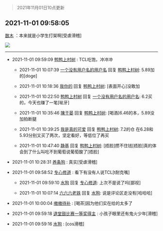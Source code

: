 > 2021年11月01日10点更新
<link rel="stylesheet" href="https://cdn.jsdelivr.net/gh/taotie6/sampleJSON@main/css/photo_show.css">
<meta name="referrer" content="no-referrer" />


 ## 2021-11-01 09:58:05 

 [㪚木](https://www.coolapk.com/feed/31119970?shareKey=MGVhODU5NWYxNmJhNjE3ZjRlODI~) ：本来就是小学生打架啊[受虐滑稽] 

<div class="album">
<img class="img-item" src="https://image.coolapk.com/feed/2021/1101/09/1081091_6a0f0e63_1885_0025@900x731.jpeg" />
</div>

 ------- 

- 2021-11-01 09:59:09 [鸭鸭上村树](uid=731274) : TCL吃饱，冲冲冲 

    - 2021-11-01 10:07:39 [一个没有用户名的用户名](uid=1314924) 回复 [鸭鸭上村树](uid=731274): 5.89加的[doge] 

    - 2021-11-01 10:18:36 [我你的](uid=3530668) 回复 [鸭鸭上村树](uid=731274): [表面开心]没敢加 

    - 2021-11-01 10:22:50 [鸭鸭上村树](uid=731274) 回复 [一个没有用户名的用户名](uid=1314924): 6.2买的，今天也赚了一笔[呲牙] 

    - 2021-11-01 10:35:46 [陳于晏](uid=506147) 回复 [鸭鸭上村树](uid=731274): [喝酒]6.46的本，5.89没加拍断腿 

    - 2021-11-01 10:39:25 [我是真的可爱](uid=731138) 回复 [鸭鸭上村树](uid=731274): 7.2的仓 在6.28和5.93分别又买了两次，坚定看好，等低位了再买 

    - 2021-11-01 10:47:40 [静基](uid=1353091) 回复 [鸭鸭上村树](uid=731274): [捂脸]攒不住钱[捂脸]真的体会到了什么叫吃不到葡萄说葡萄酸了[捂脸] 

- 2021-11-01 10:28:31 [养条狗](uid=1341990) : 真实[受虐滑稽] 

- 2021-11-01 09:58:52 [专心修道](uid=3218687) : 看下有没有人说TCL[t耐克嘴] 

    - 2021-11-01 09:59:10 [水狗](uid=1827990) 回复 [专心修道](uid=3218687): 上次不是说了吗[鄙视] 

    - 2021-11-01 10:07:14 [六六六老铁](uid=1165265) 回复 [水狗](uid=1827990): 说是评论区走没有[哈哈哈] 

- 2021-11-01 10:00:04 [嗷嗷待补](uid=2417592) : [喝茶]因为他们实在给的太多了 

- 2021-11-01 09:59:18 [退堂鼓比赛一等奖得主](uid=2689677) : 小孩子眼里还有鬼火少年[滑稽] 

- 2021-11-01 09:59:16 [水狗](uid=1827990) : [cos滑稽] 

